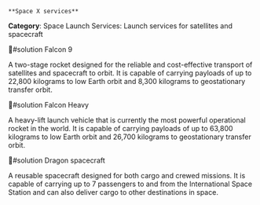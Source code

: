     **Space X services**

**Category**:  Space Launch Services: Launch services for satellites and spacecraft

💊#solution Falcon 9

A two-stage rocket designed for the reliable and cost-effective transport of satellites and spacecraft to orbit. It is capable of carrying payloads of up to 22,800 kilograms to low Earth orbit and 8,300 kilograms to geostationary transfer orbit.

💊#solution Falcon Heavy

A heavy-lift launch vehicle that is currently the most powerful operational rocket in the world. It is capable of carrying payloads of up to 63,800 kilograms to low Earth orbit and 26,700 kilograms to geostationary transfer orbit.

💊#solution Dragon spacecraft

A reusable spacecraft designed for both cargo and crewed missions. It is capable of carrying up to 7 passengers to and from the International Space Station and can also deliver cargo to other destinations in space.


